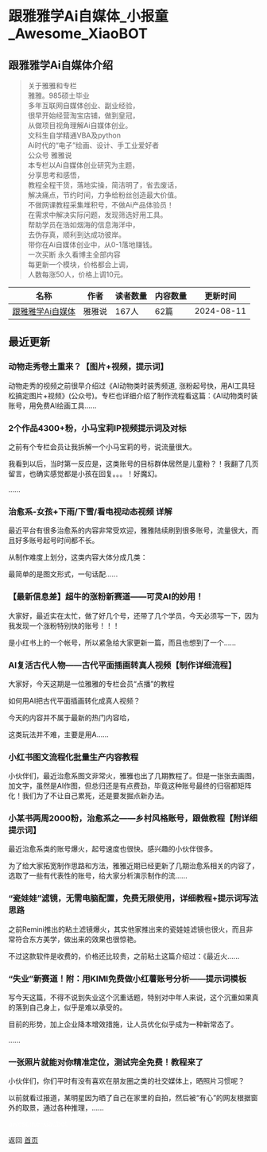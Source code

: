 # 跟雅雅学Ai自媒体_小报童_Awesome_XiaoBOT

## 跟雅雅学Ai自媒体介绍
> 关于雅雅和专栏    
雅雅。985硕士毕业    
多年互联网自媒体创业、副业经验，    
很早开始经营淘宝店铺，做到皇冠，    
从做项目视角理解Ai自媒体创业。    
文科生自学精通VBA及python    
Ai时代的“电子”绘画、设计、手工业爱好者    
公众号 雅雅说    
本专栏以Ai自媒体创业研究为主题，    
分享思考和感悟，    
教程全程干货，落地实操，简洁明了，省去废话，    
解决痛点，节约时间，力争给粉丝创造最大价值。    
不做网课教程采集堆积号，不做Ai产品体验员！    
在需求中解决实际问题，发现筛选好用工具。    
帮助学员在浩如烟海的信息海洋中，    
去伪存真，顺利到达成功彼岸。    
带你在Ai自媒体创业中，从0-1落地赚钱。    
一次买断 永久看博主全部内容    
每更新一个模块，价格都会上调，    
人数每涨50人，价格上调10元。  
  


|名称|作者|读者数量|内容数量|更新时间|
|---|---|---|---|---|
|[跟雅雅学Ai自媒体](https://xiaobot.net/p/yys?refer=0b133df9-27dc-423b-8101-639049001c13)|雅雅说|167人|62篇|2024-08-11|

## 最近更新
### 动物走秀卷土重来？【图片+视频，提示词】

动物走秀的视频之前很早介绍过《AI动物类时装秀频道,
涨粉起号快，用AI工具轻松搞定图片+视频》(公众号)。专栏也详细介绍了制作流程看这篇：《AI动物类时装账号，用免费AI绘画工具......

### 2个作品4300+粉，小马宝莉IP视频提示词及对标

之前有个专栏会员让我拆解一个小马宝莉的号，说流量很大。

我看到以后，当时第一反应是，这类账号的目标群体居然是儿童粉？！我翻了几页留言，也确实感觉都是小孩在回复。。。！好魔幻。

......

### 治愈系-女孩+下雨/下雪/看电视动态视频 详解

最近平台有很多治愈系的内容非常受欢迎，雅雅陆续刷到很多账号，流量很大，而且好多账号起号时间都不长。

从制作难度上划分，这类内容大体分成几类：

最简单的是图文形式，一句话配......

### 【最新信息差】超牛的涨粉新赛道——可灵AI的妙用！

大家好，最近实在太忙，做了好几个号，还带了几个学员，今天必须写一下，因为我发现一个涨粉特别快的账号！！！

是小红书上的一个帐号，所以紧急给大家更新一篇，而且也想到了一个......

### AI复活古代人物——古代平面插画转真人视频【制作详细流程】

大家好，今天这期是一位雅雅的专栏会员“点播”的教程

如何用AI把古代平面插画转化成真人视频？

今天的内容并不属于最新的热门内容哈，

这类玩法并不难，主要是用A......

### 小红书图文流程化批量生产内容教程

小伙伴们，最近治愈系图文非常火，雅雅也出了几期教程了。但是一张张去画图，加文字，虽然是AI作图，但总归还是有点费劲，毕竟这种账号最终的归宿都矩阵化！我们为了不让自己累死，还是要发掘点新办法。

### 小某书两周2000粉，治愈系之——乡村风格账号，跟做教程【附详细提示词】

最近治愈系类的账号爆火，起号速度也很快。感兴趣的小伙伴很多。

为了给大家拓宽制作思路和方法，雅雅近期已经更新了几期治愈系相关的内容了，选取了一些有代表性的账号，给大家分析演示制作的流......

### “瓷娃娃”滤镜，无需电脑配置，免费无限使用，详细教程+提示词写法思路

​之前Remini推出的粘土滤镜爆火，其实他家推出来的瓷娃娃滤镜也很火，而且非常符合东方美学，做出来的效果也很惊艳。

不过这款软件是收费的，价格还比较贵，之前粘土这篇介绍过：《最近火......

### “失业”新赛道！附：用KIMI免费做小红薯账号分析——提示词模板

写今天这篇，不得不说到失业这个沉重话题，特别对中年人来说，这个沉重如果真的落到自己身上，似乎是难以承受的。

目前的形势，加上企业降本增效措施，让人员优化似乎成为一种新常态了。

......

### 一张照片就能对你精准定位，测试完全免费！教程来了

小伙伴们，你们平时有没有喜欢在朋友圈之类的社交媒体上，晒照片习惯呢？

以前就看过报道，某明星因为晒了自己在家里的自拍，然后被“有心”的网友根据窗外的取景，通过各种推理，......


<a href="https://github.com/Reno9527/awesome-xiaobot" style="color: white; text-decoration: none;">awesome-xiaobot</a>

返回 [首页](../README.md)
